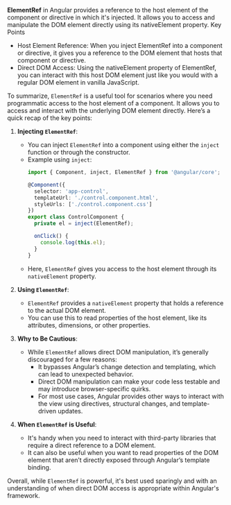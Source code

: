 **ElementRef** in Angular provides a reference to the host element of the component or directive in which it's injected. It allows you to access and manipulate the DOM element directly using its nativeElement property.
Key Points
- Host Element Reference: When you inject ElementRef into a component or directive, it gives you a reference to the DOM element that hosts that component or directive.
- Direct DOM Access: Using the nativeElement property of ElementRef, you can interact with this host DOM element just like you would with a regular DOM element in vanilla JavaScript.


To summarize, `ElementRef` is a useful tool for scenarios where you need programmatic access to the host element of a component. It allows you to access and interact with the underlying DOM element directly. Here’s a quick recap of the key points:

1. **Injecting `ElementRef`**:
   - You can inject `ElementRef` into a component using either the `inject` function or through the constructor.
   - Example using `inject`:
     ```typescript
     import { Component, inject, ElementRef } from '@angular/core';

     @Component({
       selector: 'app-control',
       templateUrl: './control.component.html',
       styleUrls: ['./control.component.css']
     })
     export class ControlComponent {
       private el = inject(ElementRef);

       onClick() {
         console.log(this.el);
       }
     }
     ```
   - Here, `ElementRef` gives you access to the host element through its `nativeElement` property.

2. **Using `ElementRef`**:
   - `ElementRef` provides a `nativeElement` property that holds a reference to the actual DOM element.
   - You can use this to read properties of the host element, like its attributes, dimensions, or other properties.

3. **Why to Be Cautious**:
   - While `ElementRef` allows direct DOM manipulation, it’s generally discouraged for a few reasons:
     - It bypasses Angular’s change detection and templating, which can lead to unexpected behavior.
     - Direct DOM manipulation can make your code less testable and may introduce browser-specific quirks.
     - For most use cases, Angular provides other ways to interact with the view using directives, structural changes, and template-driven updates.

4. **When `ElementRef` is Useful**:
   - It's handy when you need to interact with third-party libraries that require a direct reference to a DOM element.
   - It can also be useful when you want to read properties of the DOM element that aren’t directly exposed through Angular’s template binding.

Overall, while `ElementRef` is powerful, it's best used sparingly and with an understanding of when direct DOM access is appropriate within Angular's framework.
